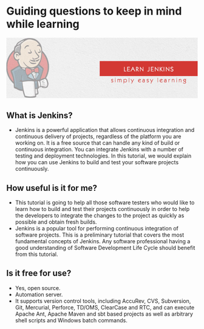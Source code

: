 # Guiding questions to keep in mind while learning

![jenkins_banner](images/jenkins_banner.jpg)

## What is Jenkins?
- Jenkins is a powerful application that allows continuous integration and continuous delivery of projects, regardless of the platform you are working on. It is a free source that can handle any kind of build or continuous integration. You can integrate Jenkins with a number of testing and deployment technologies. In this tutorial, we would explain how you can use Jenkins to build and test your software projects continuously.


## How useful is it for me?
- This tutorial is going to help all those software testers who would like to learn how to build and test their projects continuously in order to help the developers to integrate the changes to the project as quickly as possible and obtain fresh builds.
- Jenkins is a popular tool for performing continuous integration of software projects. This is a preliminary tutorial that covers the most fundamental concepts of Jenkins. Any software professional having a good understanding of Software Development Life Cycle should benefit from this tutorial.


## Is it free for use?
* Yes, open source.
* Automation server.
* It supports version control tools, including AccuRev, CVS, Subversion, Git, Mercurial, Perforce, TD/OMS, ClearCase and RTC, and can execute Apache Ant, Apache Maven and sbt based projects as well as arbitrary shell scripts and Windows batch commands. 


